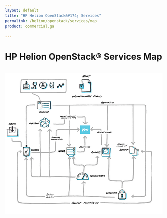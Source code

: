 ```yaml
---
layout: default
title: "HP Helion OpenStack&#174; Services"
permalink: /helion/openstack/services/map
product: commercial.ga

---
```

<!--UNDER REVISION-->


<script>

function PageRefresh {
onLoad="window.refresh"
}

PageRefresh();

</script>



<!--
<p style="font-size: small;"> <a href="/helion/openstack/">&#9664; PREV | <a href="/helion/openstack/">&#9650; UP</a> | <a href="/helion/openstack/faq/">NEXT &#9654; </a></p>
-->
# HP Helion OpenStack&reg; Services Map
<br>

<img src="media/serviceflow.png" border="0"  usemap="#mainHOS" alt="">
<map name="mainHOS"> 
<area  alt="" title="Heat is the orchestration component of OpenStack. It implements an orchestration engine to launch multiple composite cloud applications based on templates in the form of text files that can be treated like code" href="/helion/openstack/services/mapHeat" shape="rect" coords="314,27,364,77" style="outline:none;" target="_self">
<area  alt="" title="Horizon is the dashboard behind OpenStack. It is the only graphical interface to OpenStack, so this may be the only component to actually see." href="/helion/openstack/services/mapHorizon" shape="rect" coords="137,120,200,171" style="outline:none;" target="_self">
<area  alt="" title="Neutron provides the networking capability for OpenStack, providing networking as a service between interface devices  managed by other OpenStack services, such as Nova." href="/helion/openstack/services/mapNeutron" shape="rect" coords="132,189,195,240" style="outline:none;" target="_self">
<area  alt="" title="Nova is the primary computing engine behind OpenStack. Nova is a cloud computing fabric controller, the main part of an IaaS system. Individuals and organizations can use Nova to host and manage their own cloud computing systems." href="/helion/openstack/services/mapNova" shape="rect" coords="253,309,303,358" style="outline:none;" target="_self">
<area  alt="" title="Glance provides a service where users can upload and discover data assets that are meant to be used with other services. This currently includes images and metadata definitions." href="/helion/openstack/services/mapGlance" shape="rect" coords="398,314,448,363" style="outline:none;" target="_self">
<area  alt="" title="The OpenStack Object Store, known as Swift, offers cloud storage software so that you can store and retrieve lots of data with a simple API." href="/helion/openstack/services/mapSwift" shape="rect" coords="518,308,568,357" style="outline:none;" target="_self">
<area  alt="" title="Keystone is the OpenStack component that provides Identity, Token, Catalog and Policy services for use specifically by components in the OpenStack family. It implements the OpenStack Identity API." href="/helion/openstack/services/mapKeystone" shape="rect" coords="468,488,518,537" style="outline:none;" target="_self">
<area  alt="" title="Ceilometer provides telemetry services, which allow the cloud to provide individual billing services. Ceilometer delivers a unique point of contact for billing systems to acquire all of the measurements they need to establish customer billing, across all current OpenStack core components." href="/helion/openstack/services/mapCeilometer" shape="rect" coords="294,414,353,460" style="outline:none;" target="_self">
<area  alt="" title="Cinder is a Block Storage service for OpenStack. It is designed to allow the use of either a reference implementation to present storage resources to end users that can be consumed by OpenStack compute." href="/helion/openstack/services/mapCinder" shape="rect" coords="64,309,123,362" style="outline:none;" target="_self">
<area  alt="" title="Ceph is a massively scalable, distributed storage system comprised of an object store, block store, and distributed file system." href="/helion/openstack/services/mapCeph" shape="rect" coords="0,210,59,274" style="outline:none;" target="_self">

</map>
